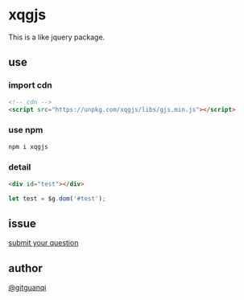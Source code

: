 # xqgjs

This is a like jquery package.

## use

### import cdn

```html
<!-- cdn -->
<script src="https://unpkg.com/xqgjs/libs/gjs.min.js"></script>
```

### use npm

```sh
npm i xqgjs
```

### detail

```html
<div id="test"></div>
```

```js
let test = $g.dom('#test');
```

## issue

[submit your question](https://github.com/gitguanqi/xqgjs/issues/new)

## author

[@gitguanqi](https://github.com/gitguanqi)
